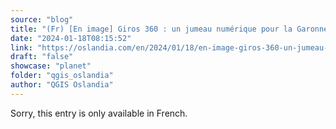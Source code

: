 ```yaml
---
source: "blog"
title: "(Fr) [En image] Giros 360 : un jumeau numérique pour la Garonne"
date: "2024-01-18T08:15:52"
link: "https://oslandia.com/en/2024/01/18/en-image-giros-360-un-jumeau-numerique-pour-la-garonne/"
draft: "false"
showcase: "planet"
folder: "qgis_oslandia"
author: "QGIS Oslandia"
---
```


Sorry, this entry is only available in French.
